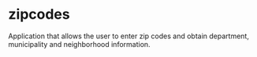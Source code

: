 # zipcodes
Application that allows the user to enter zip codes and obtain department, municipality and neighborhood information.
